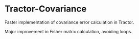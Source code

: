 # Tractor-Covariance

Faster implementation of covariance error calculation in Tractor. 

Major improvement in Fisher matrix calculation, avoiding loops.

